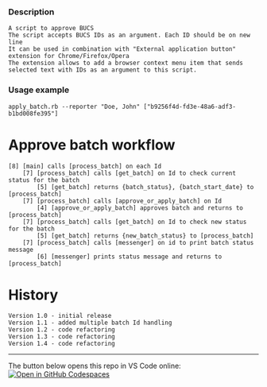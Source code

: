 ### Description
    A script to approve BUCS
    The script accepts BUCS IDs as an argument. Each ID should be on new line
    It can be used in combination with "External application button" extension for Chrome/Firefox/Opera
    The extension allows to add a browser context menu item that sends selected text with IDs as an argument to this script.

### Usage example
    apply_batch.rb --reporter "Doe, John" ["b9256f4d-fd3e-48a6-adf3-b1bd008fe395"]

# Approve batch workflow
    [8] [main] calls [process_batch] on each Id
        [7] [process_batch] calls [get_batch] on Id to check current status for the batch
            [5] [get_batch] returns {batch_status}, {batch_start_date} to [process_batch]
        [7] [process_batch] calls [approve_or_apply_batch] on Id
            [4] [approve_or_apply_batch] approves batch and returns to [process_batch]
        [7] [process_batch] calls [get_batch] on Id to check new status for the batch
            [5] [get_batch] returns {new_batch_status} to [process_batch]
        [7] [process_batch] calls [messenger] on id to print batch status message
            [6] [messenger] prints status message and returns to [process_batch]

# History
    Version 1.0 - initial release
    Version 1.1 - added multiple batch Id handling
    Version 1.2 - code refactoring
    Version 1.3 - code refactoring
    Version 1.4 - code refactoring

---
The button below opens this repo in VS Code online:  
[![Open in GitHub Codespaces](https://github.com/codespaces/badge.svg)](https://github.com/codespaces/new?hide_repo_select=true&ref=main&repo=764631534&skip_quickstart=true)